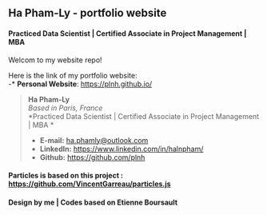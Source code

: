 ## Ha Pham-Ly - portfolio website

#### Practiced Data Scientist  |  Certified Associate in Project Management | MBA

Welcom to my website repo!   

Here is the link of my portfolio website:  
-* **Personal Website**: https://plnh.github.io/

> **Ha Pham-Ly**  
> *Based in Paris, France*  
> *Practiced Data Scientist  | Certified Associate in Project Management | MBA *
> * **E-mail:** ha.phamly@outlook.com  
> * **LinkedIn:** https://www.linkedin.com/in/halnpham/  
> * **Github:** https://github.com/plnh

####  Particles is based on this project : https://github.com/VincentGarreau/particles.js
####  Design by me | Codes based on Etienne Boursault
